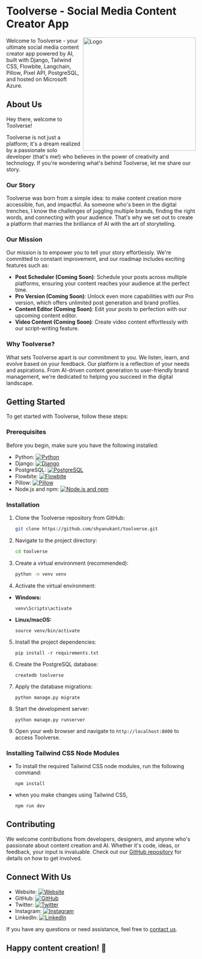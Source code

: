 # Toolverse - Social Media Content Creator App

<img src="https://toolverse.azurewebsites.net/static/images/logo.png" alt="Logo" align="right" width="300" >

Welcome to Toolverse - your ultimate social media content creator app powered by AI, built with Django, Tailwind CSS, Flowbite, Langchain, Pillow, Pixel API, PostgreSQL, and hosted on Microsoft Azure.


## About Us

Hey there, welcome to Toolverse!

Toolverse is not just a platform; it's a dream realized by a passionate solo developer (that's me!) who believes in the power of creativity and technology. If you're wondering what's behind Toolverse, let me share our story.

### Our Story

Toolverse was born from a simple idea: to make content creation more accessible, fun, and impactful. As someone who's been in the digital trenches, I know the challenges of juggling multiple brands, finding the right words, and connecting with your audience. That's why we set out to create a platform that marries the brilliance of AI with the art of storytelling.

### Our Mission

Our mission is to empower you to tell your story effortlessly. We're committed to constant improvement, and our roadmap includes exciting features such as:

- **Post Scheduler (Coming Soon)**: Schedule your posts across multiple platforms, ensuring your content reaches your audience at the perfect time.
- **Pro Version (Coming Soon)**: Unlock even more capabilities with our Pro version, which offers unlimited post generation and brand profiles.
- **Content Editor (Coming Soon)**: Edit your posts to perfection with our upcoming content editor.
- **Video Content (Coming Soon)**: Create video content effortlessly with our script-writing feature.

### Why Toolverse?

What sets Toolverse apart is our commitment to you. We listen, learn, and evolve based on your feedback. Our platform is a reflection of your needs and aspirations. From AI-driven content generation to user-friendly brand management, we're dedicated to helping you succeed in the digital landscape.

## Getting Started

To get started with Toolverse, follow these steps:

### Prerequisites

Before you begin, make sure you have the following installed:

- Python: [![Python](https://img.shields.io/badge/Python-3776AB?style=for-the-badge&logo=python&logoColor=white)](https://www.python.org/downloads/)
- Django: [![Django](https://img.shields.io/badge/Django-092E20?style=for-the-badge&logo=django&logoColor=white)](https://docs.djangoproject.com/en/3.2/topics/install/)
- PostgreSQL: [![PostgreSQL](https://img.shields.io/badge/PostgreSQL-4169E1?style=for-the-badge&logo=postgresql&logoColor=white)](https://www.postgresql.org/download/)
- Flowbite: [![Flowbite](https://img.shields.io/badge/Flowbite-336699?style=for-the-badge)](https://flowbite.com/)
- Pillow: [![Pillow](https://img.shields.io/badge/Pillow-8B0000?style=for-the-badge&logo=pillow&logoColor=white)](https://pillow.readthedocs.io/en/stable/installation.html)
- Node.js and npm: [![Node.js and npm](https://img.shields.io/badge/Node.js%20and%20npm-339933?style=for-the-badge&logo=node.js&logoColor=white)](https://nodejs.org/)


### Installation

1. Clone the Toolverse repository from GitHub:

   ```bash
   git clone https://github.com/shyanukant/toolverse.git
    ```
2. Navigate to the project directory:

    ```bash
    cd toolverse
    ```

3. Create a virtual environment (recommended):

    ```bash
    python -m venv venv
    ```

4. Activate the virtual environment:

- **Windows:**

  ```
  venv\Scripts\activate
  ```

- **Linux/macOS:**

  ```
  source venv/bin/activate
  ```

5. Install the project dependencies:

    ```
    pip install -r requirements.txt
    ```

6. Create the PostgreSQL database:

    ```
    createdb toolverse
    ```

7. Apply the database migrations:

     ```
    python manage.py migrate
    ```

8. Start the development server:

    ```
    python manage.py runserver
    ```
    
9. Open your web browser and navigate to `http://localhost:8000` to access Toolverse.

### Installing Tailwind CSS Node Modules

- To install the required Tailwind CSS node modules, run the following command:

    ```
    npm install
    ```
- when you make changes using Tailwind CSS,

    ```
    npm run dev
    ```

## Contributing

We welcome contributions from developers, designers, and anyone who's passionate about content creation and AI. Whether it's code, ideas, or feedback, your input is invaluable. Check out our [GitHub repository](https://github.com/shyanukant/toolverse) for details on how to get involved.


## Connect With Us

- Website: [![Website](https://img.shields.io/badge/Website-0A66C2?style=for-the-badge&logoColor=white)](https://toolverse.azurewebsites.net/)
- GitHub: [![GitHub](https://img.shields.io/badge/GitHub-181717?style=for-the-badge&logo=github&logoColor=white)](https://github.com/shyanukant/toolverse)
- Twitter: [![Twitter](https://img.shields.io/badge/Twitter-1DA1F2?style=for-the-badge&logo=twitter&logoColor=white)](https://twitter.com/shyanukant)
- Instagram: [![Instagram](https://img.shields.io/badge/Instagram-E4405F?style=for-the-badge&logo=instagram&logoColor=white)](https://www.instagram.com/shyanukant/)
- LinkedIn: [![LinkedIn](https://img.shields.io/badge/LinkedIn-0077B5?style=for-the-badge&logo=linkedin&logoColor=white)](https://www.linkedin.com/in/shyanukant)


If you have any questions or need assistance, feel free to [contact us](mailto:shyanukant@toolverse.co).

## Happy content creation! 🚀
